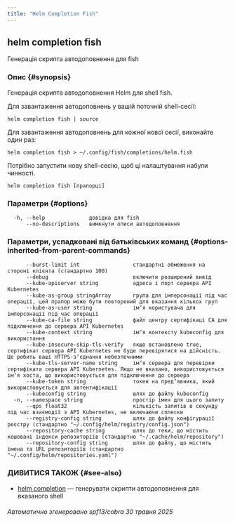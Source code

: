 ```yaml
---
title: "Helm Completion Fish"
---
```


## helm completion fish

Генерація скрипта автодоповнення для fish

### Опис {#synopsis}

Генерація скрипта автодоповнення Helm для shell fish.

Для завантаження автодоповнень у вашій поточній shell-сесії:

```shell
helm completion fish | source
```

Для завантаження автодоповнень для кожної нової сесії, виконайте один раз:

```shell
helm completion fish > ~/.config/fish/completions/helm.fish
```

Потрібно запустити нову shell-сесію, щоб ці налаштування набули чинності.

```shell
helm completion fish [прапорці]
```

### Параметри {#options}

```none
  -h, --help              довідка для fish
      --no-descriptions   вимкнути описи автодоповнення
```

### Параметри, успадковані від батьківських команд {#options-inherited-from-parent-commands}

```none
      --burst-limit int                 стандартні обмеження на стороні клієнта (стандартно 100)
      --debug                           включити розширений вивід
      --kube-apiserver string           адреса і порт сервера API Kubernetes
      --kube-as-group stringArray       група для імперсонації під час операції, цей прапор може бути повторений для вказання кількох груп
      --kube-as-user string             імʼя користувача для імперсонації під час операції
      --kube-ca-file string             файл центру сертифікаці СА для підключення до сервера API Kubernetes
      --kube-context string             імʼя контексту kubeconfig для використання
      --kube-insecure-skip-tls-verify   якщо встановлено true, сертифікат сервера API Kubernetes не буде перевірятися на дійсність. Це робить ваші HTTPS-зʼєднання небезпечними
      --kube-tls-server-name string     імʼя сервера для перевірки сертифіката сервера API Kubernetes. Якщо не вказано, використовується імʼя хоста, що використовується для підключення до сервера
      --kube-token string               токен на предʼявника, який використовується для автентифікації
      --kubeconfig string               шлях до файлу kubeconfig
  -n, --namespace string                простір імен для цього запиту
      --qps float32                     кількість запитів в секунду під час взаємодії з API Kubernetes, не включаючи сплески
      --registry-config string          шлях до файлу конфігурації реєстру (стандартно "~/.config/helm/registry/config.json")
      --repository-cache string         шлях до теки, що містить кешовані індекси репозиторіїв (стандартно "~/.cache/helm/repository")
      --repository-config string        шлях до файлу, що містить імена та URL репозиторіїв (стандартно "~/.config/helm/repositories.yaml")
```

### ДИВИТИСЯ ТАКОЖ {#see-also}

* [helm completion](helm_completion.md) — генерувати скрипти автодоповнення для вказаного shell

###### Автоматично згенеровано spf13/cobra 30 травня 2025
